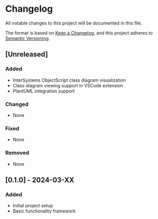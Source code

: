 # Changelog

All notable changes to this project will be documented in this file.

The format is based on [Keep a Changelog](https://keepachangelog.com/en/1.0.0/),
and this project adheres to [Semantic Versioning](https://semver.org/spec/v2.0.0.html).

## [Unreleased]

### Added
- InterSystems ObjectScript class diagram visualization
- Class diagram viewing support in VSCode extension
- PlantUML integration support

### Changed
- None

### Fixed
- None

### Removed
- None

## [0.1.0] - 2024-03-XX
### Added
- Initial project setup
- Basic functionality framework